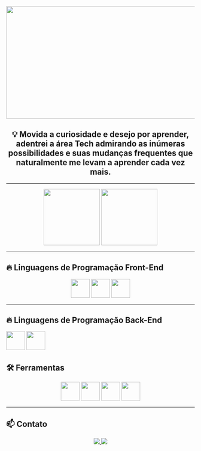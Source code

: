 <div align="center">
  <img src="https://t3.ftcdn.net/jpg/09/15/49/22/360_F_915492249_MqxAcgdGVq5eUBSb8RHmwwXiO9jDpqYO.jpg" width="700" height="300"/>
</div>

<h2 align="center">💡 Movida a curiosidade e desejo por aprender, adentrei a área Tech admirando as inúmeras possibilidades e suas mudanças frequentes que naturalmente me levam a aprender cada vez mais.
</h2>

---
 
<div align="center">
  <img height="150em" src="https://github-readme-stats.vercel.app/api?username=VivianeValentim&show_icons=true&theme=dracula" /> <img height="150em" src="https://github-readme-stats.vercel.app/api/top-langs/?username=VivianeValentim&layout=compact&theme=dracula"/>
</div>

---

## 🔥 Linguagens de Programação Front-End 

<div align="center">
  <img src="https://cdn.jsdelivr.net/gh/devicons/devicon/icons/html5/html5-original.svg" width="50" height="50"/>
  <img src="https://cdn.jsdelivr.net/gh/devicons/devicon/icons/css3/css-original.svg" width="50" height="50"/>
  <img src="https://cdn.jsdelivr.net/gh/devicons/devicon/icons/javascript/javascript-original.svg" width="50" height="50"/>
</div>

---

## 🔥 Linguagens de Programação Back-End
  <img src="https://cdn.jsdelivr.net/gh/devicons/devicon/icons/python/python-original.svg" width="50" height="50"/>
  <img src="https://cdn.jsdelivr.net/gh/devicons/devicon/icons/java/java-original.svg" width="50" height="50"/>


## 🛠️ Ferramentas  

<div align="center">
  <img src="https://cdn.jsdelivr.net/gh/devicons/devicon/icons/git/git-original.svg" width="50" height="50"/>
  <img src="https://cdn.jsdelivr.net/gh/devicons/devicon/icons/github/github-original.svg" width="50" height="50"/>
  <img src="https://cdn.jsdelivr.net/gh/devicons/devicon/icons/vscode/vscode-original.svg" width="50" height="50"/>
  <img src="https://cdn.jsdelivr.net/gh/devicons/devicon/icons/aws/aws-original.svg" width="50" height="50"/>
</div>

---

## 📫 Contato  

<p align="center">
  <a href="https://www.linkedin.com/in/vivianevalentim/" target="_blank">
    <img src="https://img.shields.io/badge/-LinkedIn-blue?style=for-the-badge&logo=linkedin" />
  </a>
  <a href="contatovivainevalentim@gmail.com">
    <img src="https://img.shields.io/badge/-Email-red?style=for-the-badge&logo=gmail&logoColor=white" />
  </a>
</p>
